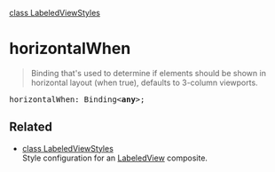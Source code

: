 [class LabeledViewStyles](LabeledViewStyles.md)

# horizontalWhen

> Binding that's used to determine if elements should be shown in horizontal layout (when true), defaults to 3-column viewports.

<pre class="docgen_signature">horizontalWhen: Binding&lt;<b>any</b>&gt;;</pre>

## Related

- [<!--{ref:class}-->class LabeledViewStyles](LabeledViewStyles.md) \
    Style configuration for an [LabeledView](LabeledView.md) composite.
